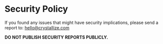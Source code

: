 # Security Policy

If you found any issues that might have security implications,
please send a report to: hello@crystallize.com

**DO NOT PUBLISH SECURITY REPORTS PUBLICLY.**

